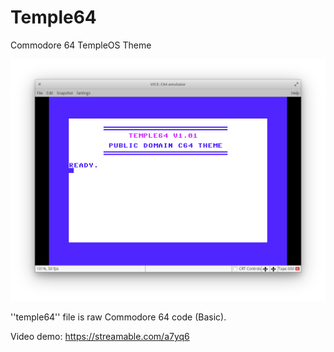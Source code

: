 # Temple64
Commodore 64 TempleOS Theme

![Screenshot](https://raw.githubusercontent.com/johnhagstrom/Temple64/master/temple64.png)

''temple64'' file is raw Commodore 64 code (Basic).

Video demo: https://streamable.com/a7yq6

